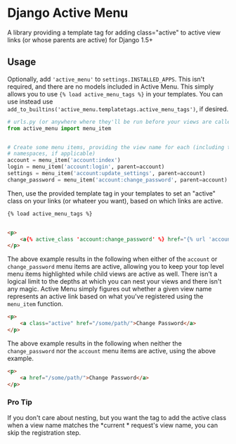 Django Active Menu
==================

A library providing a template tag for adding class="active" to active view
links (or whose parents are active) for Django 1.5+

Usage
-----

Optionally, add `'active_menu'` to `settings.INSTALLED_APPS`. This isn't required,
and there are no models included in Active Menu. This simply allows you to use
`{% load active_menu_tags %}` in your templates. You can use instead use
`add_to_builtins('active_menu.templatetags.active_menu_tags')`, if desired.

```python
# urls.py (or anywhere where they'll be run before your views are called)
from active_menu import menu_item


# Create some menu items, providing the view name for each (including their
# namespaces, if applicable)
account = menu_item('account:index')
login = menu_item('account:login', parent=account)
settings = menu_item('account:update_settings', parent=account)
change_password = menu_item('account:change_password', parent=account)
```

Then, use the provided template tag in your templates to set an "active" class
on your links (or whateer you want), based on which links are active.

```html
{% load active_menu_tags %}


<p>
    <a{% active_class 'account:change_password' %} href="{% url 'account:change_password' %}">Change Password</a>
</p>
```

The above example results in the following when either of the `account` or
`change_password` menu items are active, allowing you to keep your top level
menu items highlighted while child views are active as well. There isn't a
logical limit to the depths at which you can nest your views and there isn't
any magic. Active Menu simply figures out whether a given view name represents
an active link based on what you've registered using the `menu_item` function.

```html
<p>
    <a class="active" href="/some/path/">Change Password</a>
</p>
```

The above example results in the following when neither the `change_password`
nor the `account` menu items are active, using the above example.

```html
<p>
    <a href="/some/path/">Change Password</a>
</p>
```

### Pro Tip

If you don't care about nesting, but you want the tag to add the active class
when a view name matches the *current * request's view name, you can skip the
registration step.

